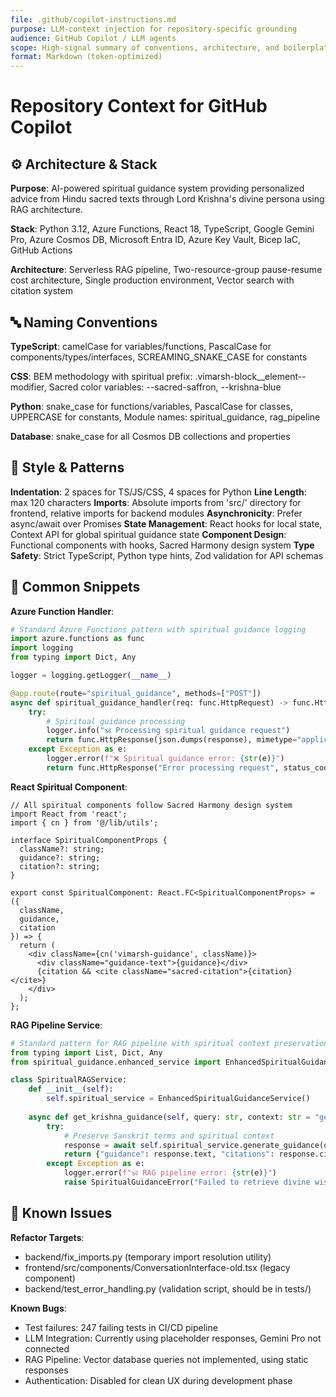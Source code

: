 ```yaml
---
file: .github/copilot-instructions.md
purpose: LLM-context injection for repository-specific grounding
audience: GitHub Copilot / LLM agents
scope: High-signal summary of conventions, architecture, and boilerplate
format: Markdown (token-optimized)
---
```


# Repository Context for GitHub Copilot

## ⚙️ Architecture & Stack

**Purpose**: AI-powered spiritual guidance system providing personalized advice from Hindu sacred texts through Lord Krishna's divine persona using RAG architecture.

**Stack**: Python 3.12, Azure Functions, React 18, TypeScript, Google Gemini Pro, Azure Cosmos DB, Microsoft Entra ID, Azure Key Vault, Bicep IaC, GitHub Actions

**Architecture**: Serverless RAG pipeline, Two-resource-group pause-resume cost architecture, Single production environment, Vector search with citation system

## 🔤 Naming Conventions

**TypeScript**: camelCase for variables/functions, PascalCase for components/types/interfaces, SCREAMING_SNAKE_CASE for constants

**CSS**: BEM methodology with spiritual prefix: .vimarsh-block__element--modifier, Sacred color variables: --sacred-saffron, --krishna-blue

**Python**: snake_case for functions/variables, PascalCase for classes, UPPERCASE for constants, Module names: spiritual_guidance, rag_pipeline

**Database**: snake_case for all Cosmos DB collections and properties

## 🎨 Style & Patterns

**Indentation**: 2 spaces for TS/JS/CSS, 4 spaces for Python
**Line Length**: max 120 characters
**Imports**: Absolute imports from 'src/' directory for frontend, relative imports for backend modules
**Asynchronicity**: Prefer async/await over Promises
**State Management**: React hooks for local state, Context API for global spiritual guidance state
**Component Design**: Functional components with hooks, Sacred Harmony design system
**Type Safety**: Strict TypeScript, Python type hints, Zod validation for API schemas

## 🧩 Common Snippets

**Azure Function Handler**:
```python
# Standard Azure Functions pattern with spiritual guidance logging
import azure.functions as func
import logging
from typing import Dict, Any

logger = logging.getLogger(__name__)

@app.route(route="spiritual_guidance", methods=["POST"])
async def spiritual_guidance_handler(req: func.HttpRequest) -> func.HttpResponse:
    try:
        # Spiritual guidance processing
        logger.info("🕉️ Processing spiritual guidance request")
        return func.HttpResponse(json.dumps(response), mimetype="application/json")
    except Exception as e:
        logger.error(f"❌ Spiritual guidance error: {str(e)}")
        return func.HttpResponse("Error processing request", status_code=500)
```

**React Spiritual Component**:
```tsx
// All spiritual components follow Sacred Harmony design system
import React from 'react';
import { cn } from '@/lib/utils';

interface SpiritualComponentProps {
  className?: string;
  guidance?: string;
  citation?: string;
}

export const SpiritualComponent: React.FC<SpiritualComponentProps> = ({ 
  className, 
  guidance, 
  citation 
}) => {
  return (
    <div className={cn('vimarsh-guidance', className)}>
      <div className="guidance-text">{guidance}</div>
      {citation && <cite className="sacred-citation">{citation}</cite>}
    </div>
  );
};
```

**RAG Pipeline Service**:
```python
# Standard pattern for RAG pipeline with spiritual context preservation
from typing import List, Dict, Any
from spiritual_guidance.enhanced_service import EnhancedSpiritualGuidanceService

class SpiritualRAGService:
    def __init__(self):
        self.spiritual_service = EnhancedSpiritualGuidanceService()
    
    async def get_krishna_guidance(self, query: str, context: str = "general") -> Dict[str, Any]:
        try:
            # Preserve Sanskrit terms and spiritual context
            response = await self.spiritual_service.generate_guidance(query, context)
            return {"guidance": response.text, "citations": response.citations}
        except Exception as e:
            logger.error(f"🕉️ RAG pipeline error: {str(e)}")
            raise SpiritualGuidanceError("Failed to retrieve divine wisdom")
```

## 🐞 Known Issues

**Refactor Targets**: 
- backend/fix_imports.py (temporary import resolution utility)
- frontend/src/components/ConversationInterface-old.tsx (legacy component)
- backend/test_error_handling.py (validation script, should be in tests/)

**Known Bugs**:
- Test failures: 247 failing tests in CI/CD pipeline
- LLM Integration: Currently using placeholder responses, Gemini Pro not connected
- RAG Pipeline: Vector database queries not implemented, using static responses
- Authentication: Disabled for clean UX during development phase
